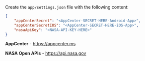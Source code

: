

Create the `app/settings.json` file with the following content:

```JSON
{
    "appCenterSecret": "<AppCenter-SECRET-HERE-Android-App>",
    "appCenterSecretIOS": "<AppCenter-SECRET-HERE-iOS-App>",
    "nasaApiKey": "<NASA-API-KEY-HERE>"
}
```

**AppCenter** - https://appcenter.ms

**NASA Open APIs** - https://api.nasa.gov

